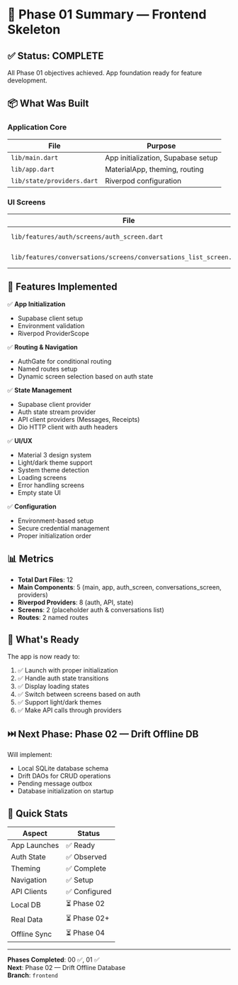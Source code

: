 # 🎯 Phase 01 Summary — Frontend Skeleton

## ✅ Status: COMPLETE

All Phase 01 objectives achieved. App foundation ready for feature development.

## 📦 What Was Built

### Application Core
| File | Purpose |
|------|---------|
| `lib/main.dart` | App initialization, Supabase setup |
| `lib/app.dart` | MaterialApp, theming, routing |
| `lib/state/providers.dart` | Riverpod configuration |

### UI Screens
| File | Purpose |
|------|---------|
| `lib/features/auth/screens/auth_screen.dart` | Login/signup form |
| `lib/features/conversations/screens/conversations_list_screen.dart` | Conversations list |

## 🎨 Features Implemented

✅ **App Initialization**
- Supabase client setup
- Environment validation
- Riverpod ProviderScope

✅ **Routing & Navigation**
- AuthGate for conditional routing
- Named routes setup
- Dynamic screen selection based on auth state

✅ **State Management**
- Supabase client provider
- Auth state stream provider
- API client providers (Messages, Receipts)
- Dio HTTP client with auth headers

✅ **UI/UX**
- Material 3 design system
- Light/dark theme support
- System theme detection
- Loading screens
- Error handling screens
- Empty state UI

✅ **Configuration**
- Environment-based setup
- Secure credential management
- Proper initialization order

## 📊 Metrics

- **Total Dart Files**: 12
- **Main Components**: 5 (main, app, auth_screen, conversations_screen, providers)
- **Riverpod Providers**: 8 (auth, API, state)
- **Screens**: 2 (placeholder auth & conversations list)
- **Routes**: 2 named routes

## 🚀 What's Ready

The app is now ready to:
1. ✅ Launch with proper initialization
2. ✅ Handle auth state transitions
3. ✅ Display loading states
4. ✅ Switch between screens based on auth
5. ✅ Support light/dark themes
6. ✅ Make API calls through providers

## ⏭️ Next Phase: Phase 02 — Drift Offline DB

Will implement:
- Local SQLite database schema
- Drift DAOs for CRUD operations
- Pending message outbox
- Database initialization on startup

## 🎯 Quick Stats

| Aspect | Status |
|--------|--------|
| App Launches | ✅ Ready |
| Auth State | ✅ Observed |
| Theming | ✅ Complete |
| Navigation | ✅ Setup |
| API Clients | ✅ Configured |
| Local DB | ⏳ Phase 02 |
| Real Data | ⏳ Phase 02+ |
| Offline Sync | ⏳ Phase 04 |

---

**Phases Completed**: 00 ✅, 01 ✅  
**Next**: Phase 02 — Drift Offline Database  
**Branch**: `frontend`
